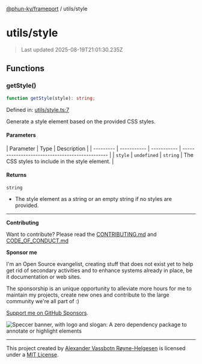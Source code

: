 [@phun-ky/frameport](../README.md) / utils/style

# utils/style

> Last updated 2025-08-19T21:01:30.235Z

## Functions

### getStyle()

```ts
function getStyle(style): string;
```

Defined in: [utils/style.ts:7](https://github.com/phun-ky/frameport/blob/main/src/utils/style.ts#L7)

Generate a style element based on the provided CSS styles.

#### Parameters

| Parameter | Type        | Description |
| --------- | ----------- | ----------- | ----------------------------------------------- |
| `style`   | `undefined` | `string`    | The CSS styles to include in the style element. |

#### Returns

`string`

- The style element as a string or an empty string if no styles are provided.

---

**Contributing**

Want to contribute? Please read the [CONTRIBUTING.md](https://github.com/phun-ky/frameport/blob/main/CONTRIBUTING.md) and [CODE_OF_CONDUCT.md](https://github.com/phun-ky/frameport/blob/main/CODE_OF_CONDUCT.md)

**Sponsor me**

I'm an Open Source evangelist, creating stuff that does not exist yet to help get rid of secondary activities and to enhance systems already in place, be it documentation or web sites.

The sponsorship is an unique opportunity to alleviate more hours for me to maintain my projects, create new ones and contribute to the large community we're all part of :)

[Support me on GitHub Sponsors](https://github.com/sponsors/phun-ky).

![Speccer banner, with logo and slogan: A zero dependency package to annotate or highlight elements](https://github.com/phun-ky/frameport/blob/main/public/frameport-banner.png?raw=true)

---

This project created by [Alexander Vassbotn Røyne-Helgesen](http://phun-ky.net) is licensed under a [MIT License](https://choosealicense.com/licenses/mit/).

